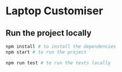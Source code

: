 # Laptop Customiser

## Run the project locally

```bash
npm install # to install the dependencies
npm start # to run the project

npm run test # to run the tests locally
```
